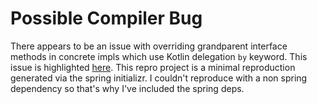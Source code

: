 # Possible Compiler Bug
There appears to be an issue with overriding grandparent interface methods in concrete impls which use Kotlin
delegation `by` keyword. This issue is highlighted [here](src/main/kotlin/ie/zalando/kotlincompilerbug/BugDemo.kt).
This repro project is a minimal reproduction generated via the spring initializr. I couldn't reproduce with a non spring
dependency so that's why I've included the spring deps.


 

